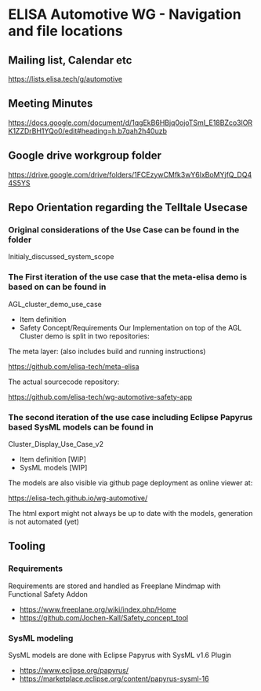 # ELISA Automotive WG - Navigation and file locations
## Mailing list, Calendar etc
https://lists.elisa.tech/g/automotive
## Meeting Minutes
https://docs.google.com/document/d/1qgEkB6HBjq0ojoTSmI_E18BZco3lORK1ZZDrBH1YQo0/edit#heading=h.b7qah2h40uzb
## Google drive workgroup folder
https://drive.google.com/drive/folders/1FCEzywCMfk3wY6lxBoMYjfQ_DQ44S5YS
## Repo Orientation regarding the Telltale Usecase
### Original considerations of the Use Case can be found in the folder 
Initialy_discussed_system_scope
### The First iteration of the use case that the meta-elisa demo is based on can be found in
AGL_cluster_demo_use_case
* Item definition
* Safety Concept/Requirements
Our Implementation on top of the AGL Cluster demo is split in two repositories:

The meta layer: (also includes build and running instructions)

https://github.com/elisa-tech/meta-elisa

The actual sourcecode repository:

https://github.com/elisa-tech/wg-automotive-safety-app

### The second iteration of the use case including Eclipse Papyrus based SysML models can be found in
Cluster_Display_Use_Case_v2
* Item definition [WIP]
* SysML models [WIP]

The models are also visible via github page deployment as online viewer at:

https://elisa-tech.github.io/wg-automotive/

The html export might not always be up to date with the models, generation is not automated (yet)
## Tooling
### Requirements
Requirements are stored and handled as Freeplane Mindmap with Functional Safety Addon
* https://www.freeplane.org/wiki/index.php/Home
* https://github.com/Jochen-Kall/Safety_concept_tool
### SysML modeling
SysML models are done with Eclipse Papyrus with SysML v1.6 Plugin
* https://www.eclipse.org/papyrus/
* https://marketplace.eclipse.org/content/papyrus-sysml-16

